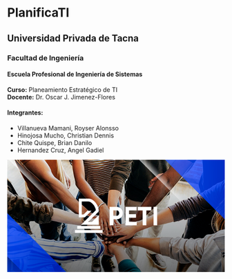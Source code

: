 # PlanificaTI

## Universidad Privada de Tacna
### Facultad de Ingeniería
#### Escuela Profesional de Ingeniería de Sistemas

**Curso:** Planeamiento Estratégico de TI  
**Docente:** Dr. Oscar J. Jimenez-Flores

#### Integrantes:
- Villanueva Mamani, Royser Alonsso
- Hinojosa Mucho, Christian Dennis
- Chite Quispe, Brian Danilo
- Hernandez Cruz, Angel Gadiel

![Proyecto PlanificaTI](./descarga.png)
